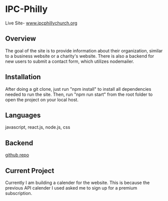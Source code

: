 # IPC-Philly

Live Site- www.ipcphillychurch.org


## Overview 
The goal of the site is to provide information about their organization, similar to a business website or a charity's website. There is also a backend for new users to submit a contact form, which utilizes nodemailer.


## Installation
After doing a git clone, just run "npm install" to install all dependencies needed to run the site. Then, run "npm run start" from the root folder to open the project on your local host.


## Languages 
javascript, react.js, node.js, css

## Backend
[github repo](https://github.com/koshy123/ipcBackend)


## Current Project 
Currently I am building a calender for the website. This is because the previous API calender I used asked me to sign up for a premium subscription. 


